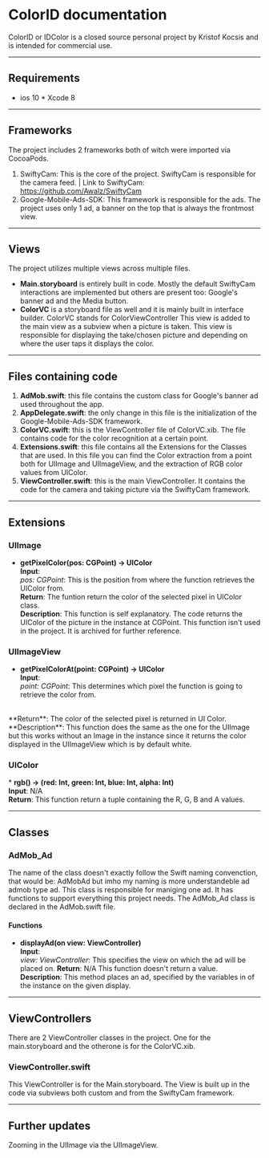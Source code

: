 # ColorID documentation

ColorID or IDColor is a closed source personal project by Kristof Kocsis and is intended for commercial use.

---

## Requirements
* ios 10
* Xcode 8

---

## Frameworks
The project includes 2 frameworks both of witch were imported via CocoaPods.
1.  SwiftyCam: This is the core of the project. SwiftyCam is responsible for the camera feed. | Link to SwiftyCam: https://github.com/Awalz/SwiftyCam
2. Google-Mobile-Ads-SDK: This framework is responsible for the ads. The project uses only 1 ad, a banner on the top that is always the frontmost view.

---

## Views
The project utilizes multiple views across multiple files.
* **Main.storyboard** is entirely built in code. Mostly the default SwiftyCam interactions are implemented but others are present too: Google's banner ad and the Media button.
* **ColorVC** is a storyboard file as well and it is mainly built in interface builder. ColorVC stands for ColorViewController This view is added to the main view as a subview when a picture is taken. This view is responsible for displaying the take/chosen picture and depending on where the user taps it displays the color.

---

## Files containing code
1. **AdMob.swift**: this file contains the custom class for Google's banner ad used throughout the app.
2. **AppDelegate.swift**: the only change in this file is the initialization of the Google-Mobile-Ads-SDK framework.
3. **ColorVC.swift**: this is the ViewController file of ColorVC.xib. The file contains code for the color recognition at a certain point.
4. **Extensions.swift**: this file contains all the Extensions for the Classes that are used. In this file you can find the Color extraction from a point both for UIImage and UIImageView, and the extraction of RGB color values from UIColor.
5. **ViewController.swift**: this is the main ViewController. It contains the code for the camera and taking picture via the SwiftyCam framework.

---

## Extensions


### UIImage

* **getPixelColor(pos: CGPoint) -> UIColor** <br>
**Input**: <br>
*pos: CGPoint*: This is the position from where the function retrieves the UIColor from. <br>
**Return**:
The funtion return the color of the selected pixel in UIColor class. <br>
**Description**:
This function is self explanatory. The code returns the UIColor of the picture in the instance at CGPoint. This function isn't used in the project. It is archived for further reference.

### UIImageView

* **getPixelColorAt(point: CGPoint) -> UIColor** <br>
**Input**: <br>
*point: CGPoint*: This determines which pixel the function is going to retrieve the color from.
 <br>
**Return**:
The color of the selected pixel is returned in UI Color. <br>
**Description**:
This function does the same as the one for the UIImage but this works without an Image in the instance since it returns the color displayed in the UIImageView which is by default white.

### UIColor

* **rgb() -> (red: Int, green: Int, blue: Int, alpha: Int)** <br>
**Input**: N/A <br>
**Return**:
This function return a tuple containing the R, G, B and A values.

---

## Classes

### AdMob_Ad
The name of the class doesn't exactly follow the Swift naming convenction, that would be: AdMobAd but imho my naming is more understandeble ad admob type ad. This class is responsible for maniging one ad. It has functions to support everything this project needs. The AdMob_Ad class is declared in the AdMob.swift file.
#### Functions
* **displayAd(on view: ViewController)** <br>
**Input**:<br>
*view: ViewController*: This specifies the view on which the ad will be placed on.
**Return**: N/A This function doesn't return a value. <br>
**Description**: This method places an ad, specified by the variables in of the instance on the given display.

---

## ViewControllers
There are 2 ViewController classes in the project. One for the main.storyboard and the otherone is for the ColorVC.xib.
### ViewController.swift
This ViewController is for the Main.storyboard. The View is built up in the code via subviews both custom and from the SwiftyCam framework.




---

## Further updates
Zooming in the UIImage via the UIImageView.
